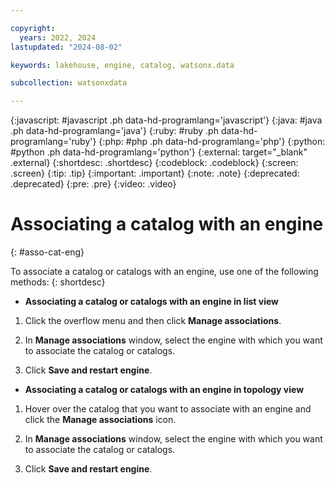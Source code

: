 ```yaml
---

copyright:
  years: 2022, 2024
lastupdated: "2024-08-02"

keywords: lakehouse, engine, catalog, watsonx.data

subcollection: watsonxdata

---
```


{:javascript: #javascript .ph data-hd-programlang='javascript'}
{:java: #java .ph data-hd-programlang='java'}
{:ruby: #ruby .ph data-hd-programlang='ruby'}
{:php: #php .ph data-hd-programlang='php'}
{:python: #python .ph data-hd-programlang='python'}
{:external: target="_blank" .external}
{:shortdesc: .shortdesc}
{:codeblock: .codeblock}
{:screen: .screen}
{:tip: .tip}
{:important: .important}
{:note: .note}
{:deprecated: .deprecated}
{:pre: .pre}
{:video: .video}

# Associating a catalog with an engine
{: #asso-cat-eng}

To associate a catalog or catalogs with an engine, use one of the following methods:
{: shortdesc}

- **Associating a catalog or catalogs with an engine in list view**

1. Click the overflow menu and then click **Manage associations**.

2. In **Manage associations** window, select the engine with which you want to associate the catalog or catalogs.

3. Click **Save and restart engine**.

- **Associating a catalog or catalogs with an engine in topology view**

1. Hover over the catalog that you want to associate with an engine and click the **Manage associations** icon.

2. In **Manage associations** window, select the engine with which you want to associate the catalog or catalogs.

3. Click **Save and restart engine**.
